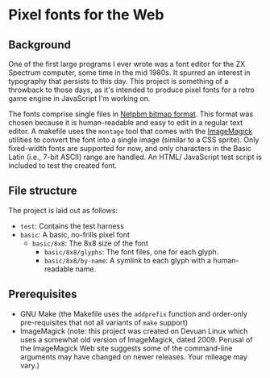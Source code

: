 # Pixel fonts for the Web

## Background

One of the first large programs I ever wrote was a font editor for the ZX
Spectrum computer, some time in the mid 1980s. It spurred an interest in
typography that persists to this day. This project is something of a throwback
to those days, as it's intended to produce pixel fonts for a retro game engine
in JavaScript I'm working on.

The fonts comprise single files in [Netpbm bitmap
format](https://en.wikipedia.org/wiki/Netpbm_format). This format was chosen
because it is human-readable and easy to edit in a regular text editor. A
makefile uses the `montage` tool that comes with the
[ImageMagick](http://www.imagemagick.org/script/montage.php) utilities to
convert the font into a single image (similar to a CSS sprite). Only fixed-width
fonts are supported for now, and only characters in the Basic Latin (i.e., 7-bit
ASCII) range are handled. An HTML/ JavaScript test script is included to test
the created font.

## File structure

The project is laid out as follows:

- `test`: Contains the test harness
- `basic`: A basic, no-frills pixel font
  - `basic/8x8`: The 8x8 size of the font
    - `basic/8x8/glyphs`: The font files, one for each glyph.
    - `basic/8x8/by-name`: A symlink to each glyph with a human-readable name.

## Prerequisites

- GNU Make (the Makefile uses the `addprefix` function and order-only
  pre-requisites that not all variants of `make` support)
- ImageMagick (note: this project was created on Devuan Linux which uses a
  somewhat old version of ImageMagick, dated 2009. Perusal of the ImageMagick
  Web site suggests some of the command-line arguments may have changed on newer
  releases. Your mileage may vary.)
